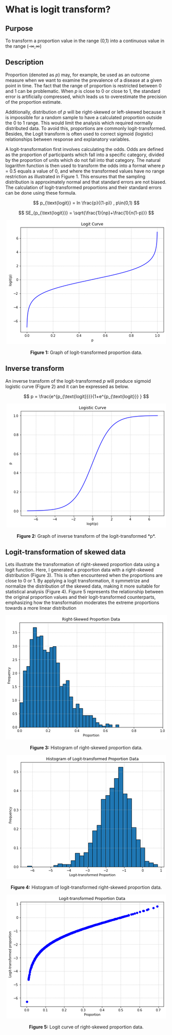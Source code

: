 # What is logit transform?

## Purpose
To transform a proportion value in the range (0,1) into a continuous value in the range (‑∞,∞)

## Description
Proportion (denoted as *p*) may, for example, be used as an outcome measure when we want to examine the prevalence of a disease at a given point in time. The fact that the range of proportion is restricted between 0 and 1 can be problematic. When *p* is close to 0 or close to 1, the standard error is artificially compressed, which leads us to overestimate the precision of the proportion estimate.

Additionally, distribution of *p* will be right-skewed or left-skewed because it is impossible for a random sample to have a calculated proportion outside the 0 to 1 range. This would limit the analysis which required normally distributed data. To avoid this, proportions are commonly logit-transformed. Besides, the Logit transform is often used to correct sigmoid (logistic) relationships between response and explanatory variables.

A logit-transformation first involves calculating the odds. Odds are defined as the proportion of participants which fall into a specific category, divided by the proportion of units which do not fall into that category. The natural logarithm function  is then used to transform the odds into a format where *p* = 0.5 equals a value of 0, and where the transformed values have no range restriction as illustrated in Figure 1. This ensures that the sampling distribution is approximately normal and that standard errors are not biased. The calculation of logit-transformed proportions and their standard errors can be done using these formula.

$$
p_{\text{logit}} = ln \frac{p}{(1-p)}  ,  p\in(0,1)
$$

$$
SE_{p_{\text{logit}}} = \sqrt{\frac{1}{np}+\frac{1}{n(1-p)}}
$$

<div align="center">
<img src="https://github.com/WKPhang/Logit-Transform/blob/main/assets/Figure%201.png"/>
<p><b>Figure 1:</b> Graph of logit-transformed proportion data.</p>
</div>

## Inverse transform
An inverse transform of the logit-transformed *p* will produce sigmoid logistic curve (Figure 2) and it can be expressed as below.

$$
p = \frac{e^{p_{\text{logit}}}}{1+e^{p_{\text{logit}}} }
$$

<div align="center">
<img src="https://github.com/WKPhang/Logit-Transform/blob/main/assets/Figure%202.png"/>
<p><b>Figure 2:</b> Graph of inverse transform of the logit-transformed *p*.</p>
</div>

## Logit-transformation of skewed data

Lets illustrate the transformation of right-skewed proportion data using a logit function. Here, I generated a proportion data with a right-skewed distribution (Figure 3). This is often encountered when the proportions are close to 0 or 1. By applying a logit transformation, it symmetrize and normalize the distribution of the skewed data, making it more suitable for statistical analysis (Figure 4). Figure 5 represents the relationship between the original proportion values and their logit-transformed counterparts, emphasizing how the transformation moderates the extreme proportions towards a more linear distribution

<div align="center">
<img src="https://github.com/WKPhang/Logit-Transform/blob/main/assets/Figure%203.png"/>
<p><b>Figure 3:</b> Histogram of right-skewed proportion data.</p>
</div>

<div align="center">
<img src="https://github.com/WKPhang/Logit-Transform/blob/main/assets/Figure%204.png"/>
<p><b>Figure 4:</b> Histogram of logit-transformed right-skewed proportion data.</p>
</div>

<div align="center">
<img src="https://github.com/WKPhang/Logit-Transform/blob/main/assets/Figure%205.png"/>
<p><b>Figure 5:</b> Logit curve of right-skewed proportion data.</p>
</div>
